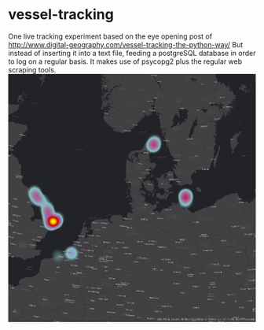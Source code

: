 # vessel-tracking
One live tracking experiment based on the eye opening post of http://www.digital-geography.com/vessel-tracking-the-python-way/
But instead of inserting it into a text file, feeding a postgreSQL database in order to 
log on a regular basis. It makes use of psycopg2 plus the regular web scraping tools.
![Alt text](/vesseltracking.png?raw=true "Optional Title")
 
